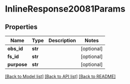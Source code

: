 # InlineResponse20081Params

## Properties
Name | Type | Description | Notes
------------ | ------------- | ------------- | -------------
**obs_id** | **str** |  | [optional] 
**fs_id** | **str** |  | [optional] 
**purpose** | **str** |  | [optional] 

[[Back to Model list]](../README.md#documentation-for-models) [[Back to API list]](../README.md#documentation-for-api-endpoints) [[Back to README]](../README.md)

